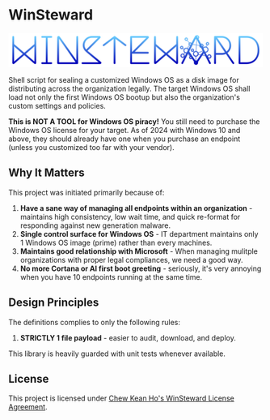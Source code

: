 # WinSteward

[![WinSteward](https://raw.githubusercontent.com/ChewKeanHo/WinSteward/main/src/icons/banner_1200x160.svg)](#)

Shell script for sealing a customized Windows OS as a disk image for
distributing across the organization legally. The target Windows OS shall load
not only the first Windows OS bootup but also the organization's custom settings
and policies.

**This is NOT A TOOL for Windows OS piracy!** You still need to purchase the
Windows OS license for your target. As of 2024 with Windows 10 and above, they
should already have one when you purchase an endpoint (unless you customized
too far with your vendor).




## Why It Matters

This project was initiated primarily because of:

1. **Have a sane way of managing all endpoints within an organization** -
   maintains high consistency, low wait time, and quick re-format for responding
   against new generation malware.
2. **Single control surface for Windows OS** - IT department maintains only 1
   Windows OS image (prime) rather than every machines.
3. **Maintains good relationship with Microsoft** - When managing mulitple
   organizations with proper legal compliances, we need a good way.
4. **No more Cortana or AI first boot greeting** - seriously, it's very
   annoying when you have 10 endpoints running at the same time.




## Design Principles

The definitions complies to only the following rules:

1. **STRICTLY 1 file payload** - easier to audit, download, and deploy.

This library is heavily guarded with unit tests whenever available.




## License

This project is licensed under [Chew Kean Ho's WinSteward License Agreement](LICENSE.pdf).
